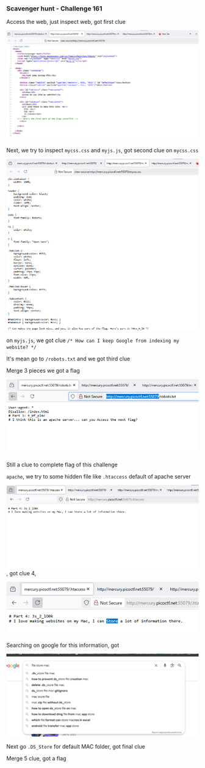 ### Scavenger hunt - Challenge 161

Access the web, just inspect web, got first clue

![alt text](image.png)

Next, we try to inspect `mycss.css` and `myjs.js`, got second clue on `mycss.css`

![alt text](image-1.png)

on `myjs.js`, we got clue `/* How can I keep Google from indexing my website? */`

It's mean go to `/robots.txt` and we got third clue

Merge 3 pieces we got a flag

![alt text](image-2.png)

Still a clue to complete flag of this challenge

`apache`, we try to some hidden file like `.htaccess` default of apache server

![apache](image-3.png), got clue 4,

![alt text](image-4.png)

Searching on google for this information, got 

![ds_store](image-5.png)

Next go `.DS_Store` for default MAC folder, got final clue

Merge 5 clue, got a flag

